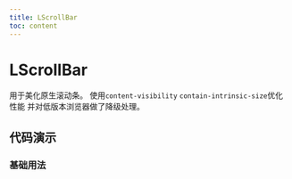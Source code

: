 ```yaml
---
title: LScrollBar
toc: content
---
```


# LScrollBar

用于美化原生滚动条。
使用`content-visibility` `contain-intrinsic-size`优化性能 并对低版本浏览器做了降级处理。

## 代码演示

### 基础用法

<code src="./demos/Demo1.tsx" ></code>
